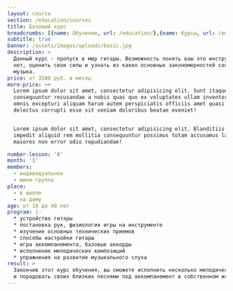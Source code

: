 ```yaml
---
layout: cource
section: /education/courses
title: Базовый курс
breadcrumbs: [{name: Обучение, url: /education/},{name: Курсы, url: /education/courses/}]
subtitle: true
banner: /assets/images/uploads/basic.jpg
description: >
  Данный курс - пропуск в мир гитары. Возможность понять ваш это инструмент или
  нет, оценить свои силы и узнать из каких основных закономерностей состоит
  музыка.
price: от 3500 руб. в месяц
more-price: >+
  Lorem ipsum dolor sit amet, consectetur adipisicing elit. Sunt itaque vero
  consequuntur recusandae a nobis quas quo ex voluptates ullam inventore quam
  omnis excepturi aliquam harum autem perspiciatis officiis amet quasi corporis
  delectus corrupti esse sit veniam doloribus beatae eveniet!


  Lorem ipsum dolor sit amet, consectetur adipisicing elit. Blanditiis nulla
  impedit aliquid rem mollitia consequuntur possimus totam accusamus labore sint
  maiores non error odio repudiandae!

number-lesson: '8'
month: '1'
members:
  - индивидуальное
  - мини-группа
place:
  - в школе
  - на дому
age: от 10 до 40 лет
program: |-
  * устройство гитары
  * постановка рук, физиология игры на инструменте
  * изучение основных технических приемов
  * способы настройки гитары
  * игра аккомпанемента, базовые аккорды
  * исполнение мелодических композиций
  * упражнения на развитие музыкального слуха 
result: >
  Закончив этот курс обучения, вы сможете исполнить несколько мелодических пьес
  и порадовать своих близких песнями под аккомпанемент в собственном исполнении
---
```



